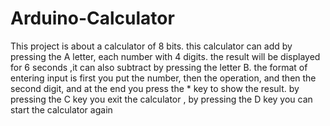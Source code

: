 # Arduino-Calculator
This project is about a calculator of 8 bits.
this calculator can add by pressing the A letter, each number with 4 digits.
the result will be displayed for 6 seconds
,it can also subtract by pressing the letter B.
the format of entering input is first you put the number, then the operation, and then the second digit, and at the end you press the * key to show the result.
by pressing the C key you exit the calculator ,
by pressing the D key you can start the calculator again
